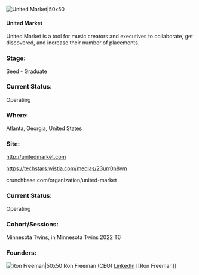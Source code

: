 

![United Market|50x50](https://apimg.techstars.com/profiles/1667954703350_906176.png)

#### United Market
United Market is a tool for music creators and executives to collaborate, get discovered, and increase their number of placements.

### Stage: 
Seed - Graduate 

### Current Status: 
Operating

### Where:
Atlanta, Georgia, United States

### Site:
http://unitedmarket.com

https://techstars.wistia.com/medias/23urr0n8wn

crunchbase.com/organization/united-market

### Current Status: 
Operating

### Cohort/Sessions: 
Minnesota Twins, in Minnesota Twins 2022 T6

### Founders: 

![Ron Freeman|50x50]() Ron Freeman (CEO) [LinkedIn](https://linkedin.com/in/ronald-freeman-9964b51a2) [[Ron Freeman]]


